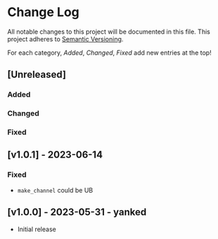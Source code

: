 # Change Log

All notable changes to this project will be documented in this file.
This project adheres to [Semantic Versioning](http://semver.org/).

For each category, *Added*, *Changed*, *Fixed* add new entries at the top!

## [Unreleased]

### Added

### Changed

### Fixed

## [v1.0.1] - 2023-06-14

### Fixed

- `make_channel` could be UB

## [v1.0.0] - 2023-05-31 - yanked 

- Initial release
